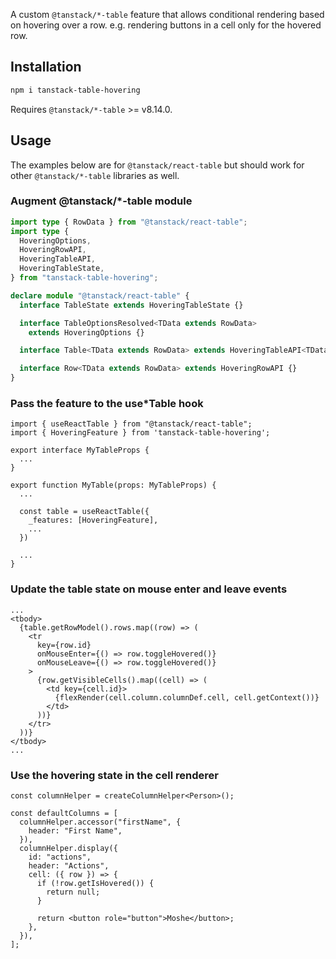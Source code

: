 A custom `@tanstack/*-table` feature that allows conditional rendering based on hovering over a row. e.g. rendering buttons in a cell only for the hovered row.

## Installation

```bash
npm i tanstack-table-hovering
```

Requires `@tanstack/*-table` >= v8.14.0.

## Usage

The examples below are for `@tanstack/react-table` but should work for other `@tanstack/*-table` libraries as well.

### Augment @tanstack/\*-table module

```ts
import type { RowData } from "@tanstack/react-table";
import type {
  HoveringOptions,
  HoveringRowAPI,
  HoveringTableAPI,
  HoveringTableState,
} from "tanstack-table-hovering";

declare module "@tanstack/react-table" {
  interface TableState extends HoveringTableState {}

  interface TableOptionsResolved<TData extends RowData>
    extends HoveringOptions {}

  interface Table<TData extends RowData> extends HoveringTableAPI<TData> {}

  interface Row<TData extends RowData> extends HoveringRowAPI {}
}
```

### Pass the feature to the use\*Table hook

```tsx
import { useReactTable } from "@tanstack/react-table";
import { HoveringFeature } from 'tanstack-table-hovering';

export interface MyTableProps {
  ...
}

export function MyTable(props: MyTableProps) {
  ...

  const table = useReactTable({
    _features: [HoveringFeature],
    ...
  })

  ...
}
```

### Update the table state on mouse enter and leave events

```tsx
...
<tbody>
  {table.getRowModel().rows.map((row) => (
    <tr
      key={row.id}
      onMouseEnter={() => row.toggleHovered()}
      onMouseLeave={() => row.toggleHovered()}
    >
      {row.getVisibleCells().map((cell) => (
        <td key={cell.id}>
          {flexRender(cell.column.columnDef.cell, cell.getContext())}
        </td>
      ))}
    </tr>
  ))}
</tbody>
...
```

### Use the hovering state in the cell renderer

```tsx
const columnHelper = createColumnHelper<Person>();

const defaultColumns = [
  columnHelper.accessor("firstName", {
    header: "First Name",
  }),
  columnHelper.display({
    id: "actions",
    header: "Actions",
    cell: ({ row }) => {
      if (!row.getIsHovered()) {
        return null;
      }

      return <button role="button">Moshe</button>;
    },
  }),
];
```
